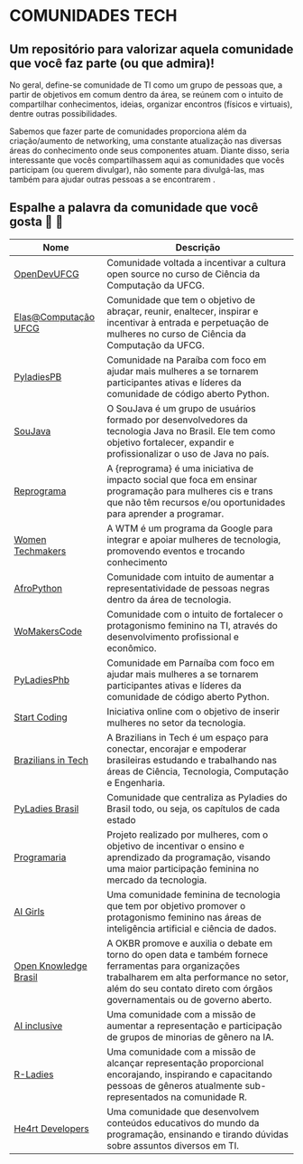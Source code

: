 # COMUNIDADES TECH
## Um repositório para valorizar aquela comunidade que você faz parte (ou que admira)!

No geral, define-se comunidade de TI como um grupo de pessoas que, a partir de objetivos em comum dentro da área, se reúnem com o intuito de compartilhar conhecimentos, ideias, organizar encontros (físicos e virtuais), dentre outras possibilidades.

Sabemos que fazer parte de comunidades proporciona além da criação/aumento de networking, uma constante atualização nas diversas áreas do conhecimento onde seus componentes atuam. Diante disso, seria interessante que vocês compartilhassem aqui as comunidades que vocês participam (ou querem divulgar), não somente para divulgá-las, mas também para ajudar outras pessoas a se encontrarem . 

## Espalhe a palavra da comunidade que você gosta 🙏 🙏 

Nome | Descrição |  
-------|----------------|
[OpenDevUFCG](https://opendevufcg.org/)|Comunidade voltada a incentivar a cultura open source no curso de Ciência da Computação da UFCG.
[Elas@Computação UFCG](https://elas.computacao.ufcg.edu.br/)|Comunidade que tem o objetivo de abraçar, reunir, enaltecer, inspirar e incentivar à entrada e perpetuação de mulheres no curso de Ciência da Computação da UFCG.
[PyladiesPB](https://linktr.ee/pyladiespb)|Comunidade na Paraíba com foco em ajudar mais mulheres a se tornarem participantes ativas e líderes da comunidade de código aberto Python.
[SouJava](https://soujava.org.br/)|O SouJava é um grupo de usuários formado por desenvolvedores da tecnologia Java no Brasil. Ele tem como objetivo fortalecer, expandir e profissionalizar o uso de Java no país.
[Reprograma](https://reprograma.com.br/)|A {reprograma} é uma iniciativa de impacto social que foca em ensinar programação para mulheres cis e trans que não têm recursos e/ou oportunidades para aprender a programar.
[Women Techmakers](https://www.womentechmakers.com)| A WTM é um programa da Google para integrar e apoiar mulheres de tecnologia, promovendo eventos e trocando conhecimento
[AfroPython](http://afropython.org/)| Comunidade com intuito de aumentar a representatividade de pessoas negras dentro da área de tecnologia.
[WoMakersCode](https://womakerscode.org/links)| Comunidade com o intuito de fortalecer o protagonismo feminino na TI, através do desenvolvimento profissional e econômico.
[PyLadiesPhb](https://linktr.ee/pyladiesphb)|Comunidade em Parnaíba com foco em ajudar mais mulheres a se tornarem participantes ativas e líderes da comunidade de código aberto Python. 
[Start Coding](https://linktr.ee/startcoding)| Iniciativa online com o objetivo de inserir mulheres no setor da tecnologia.
[Brazilians in Tech](https://braziliansintech.com/)| A Brazilians in Tech é um espaço para conectar, encorajar e empoderar brasileiras estudando e trabalhando nas áreas de Ciência, Tecnologia, Computação e Engenharia.
[PyLadies Brasil](http://brasil.pyladies.com/)| Comunidade que centraliza as Pyladies do Brasil todo, ou seja, os capítulos de cada estado
[Programaria](https://www.programaria.org/)| Projeto realizado por mulheres, com o objetivo de incentivar o ensino e aprendizado da programação, visando uma maior participação feminina no mercado da tecnologia. 
[AI Girls](https://aigirlsbr.github.io/)|Uma comunidade feminina de tecnologia que tem por objetivo promover o protagonismo feminino nas áreas de inteligência artificial e ciência de dados.
[Open Knowledge Brasil](https://ok.org.br/)| A OKBR promove e auxilia o debate em torno do open data e também fornece ferramentas para organizações trabalharem em alta performance no setor, além do seu contato direto com órgãos governamentais ou de governo aberto.
[AI inclusive](https://pt.ai-inclusive.org/about)|Uma comunidade com a missão de aumentar a representação e participação de grupos de minorias de gênero na IA. 
[R-Ladies](https://rladies.org/about-us/)|Uma comunidade com a missão de alcançar representação proporcional encorajando, inspirando e capacitando pessoas de gêneros atualmente sub-representados na comunidade R.
[He4rt Developers](https://heartdevs.com/)|Uma comunidade que desenvolvem conteúdos educativos do mundo da programação, ensinando e tirando dúvidas sobre assuntos diversos em TI. 


